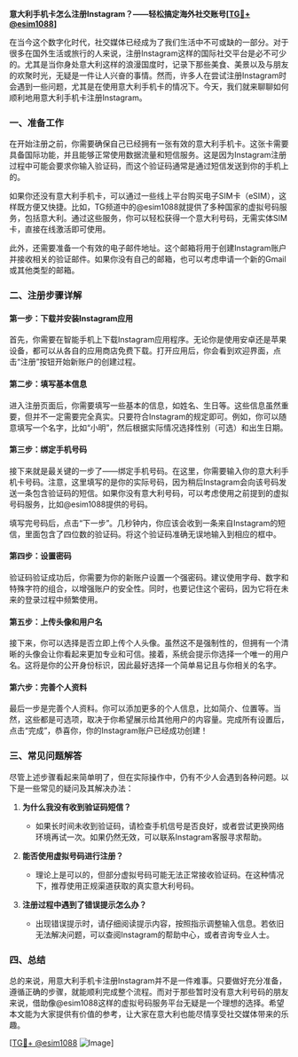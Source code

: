 **意大利手机卡怎么注册Instagram？——轻松搞定海外社交账号[[TG💪+ @esim1088](https://t.me/s/esim1088)]**

在当今这个数字化时代，社交媒体已经成为了我们生活中不可或缺的一部分。对于很多在国外生活或旅行的人来说，注册Instagram这样的国际社交平台是必不可少的。尤其是当你身处意大利这样的浪漫国度时，记录下那些美食、美景以及与朋友的欢聚时光，无疑是一件让人兴奋的事情。然而，许多人在尝试注册Instagram时会遇到一些问题，尤其是在使用意大利手机卡的情况下。今天，我们就来聊聊如何顺利地用意大利手机卡注册Instagram。

### 一、准备工作

在开始注册之前，你需要确保自己已经拥有一张有效的意大利手机卡。这张卡需要具备国际功能，并且能够正常使用数据流量和短信服务。这是因为Instagram注册过程中可能会要求你输入验证码，而这个验证码通常是通过短信发送到你的手机上的。

如果你还没有意大利手机卡，可以通过一些线上平台购买电子SIM卡（eSIM），这样既方便又快捷。比如，TG频道中的@esim1088就提供了多种国家的虚拟号码服务，包括意大利。通过这些服务，你可以轻松获得一个意大利号码，无需实体SIM卡，直接在线激活即可使用。

此外，还需要准备一个有效的电子邮件地址。这个邮箱将用于创建Instagram账户并接收相关的验证邮件。如果你没有自己的邮箱，也可以考虑申请一个新的Gmail或其他类型的邮箱。

### 二、注册步骤详解

#### 第一步：下载并安装Instagram应用

首先，你需要在智能手机上下载Instagram应用程序。无论你是使用安卓还是苹果设备，都可以从各自的应用商店免费下载。打开应用后，你会看到欢迎界面，点击“注册”按钮开始新账户的创建过程。

#### 第二步：填写基本信息

进入注册页面后，你需要填写一些基本的信息，如姓名、生日等。这些信息虽然重要，但并不一定需要完全真实。只要符合Instagram的规定即可。例如，你可以随意填写一个名字，比如“小明”，然后根据实际情况选择性别（可选）和出生日期。

#### 第三步：绑定手机号码

接下来就是最关键的一步了——绑定手机号码。在这里，你需要输入你的意大利手机卡号码。注意，这里填写的是你的实际号码，因为稍后Instagram会向该号码发送一条包含验证码的短信。如果你没有意大利号码，可以考虑使用之前提到的虚拟号码服务，比如@esim1088提供的号码。

填写完号码后，点击“下一步”。几秒钟内，你应该会收到一条来自Instagram的短信，里面包含了四位数的验证码。将这个验证码准确无误地输入到相应的框中。

#### 第四步：设置密码

验证码验证成功后，你需要为你的新账户设置一个强密码。建议使用字母、数字和特殊字符的组合，以增强账户的安全性。同时，也要记住这个密码，因为它将在未来的登录过程中频繁使用。

#### 第五步：上传头像和用户名

接下来，你可以选择是否立即上传个人头像。虽然这不是强制性的，但拥有一个清晰的头像会让你看起来更加专业和可信。接着，系统会提示你选择一个唯一的用户名。这将是你的公开身份标识，因此最好选择一个简单易记且与你相关的名字。

#### 第六步：完善个人资料

最后一步是完善个人资料。你可以添加更多的个人信息，比如简介、位置等。当然，这些都是可选项，取决于你希望展示给其他用户的内容量。完成所有设置后，点击“完成”，恭喜你，你的Instagram账户已经成功创建！

### 三、常见问题解答

尽管上述步骤看起来简单明了，但在实际操作中，仍有不少人会遇到各种问题。以下是一些常见的疑问及其解决办法：

1. **为什么我没有收到验证码短信？**
   - 如果长时间未收到验证码，请检查手机信号是否良好，或者尝试更换网络环境再试一次。如果仍然无效，可以联系Instagram客服寻求帮助。

2. **能否使用虚拟号码进行注册？**
   - 理论上是可以的，但部分虚拟号码可能无法正常接收验证码。在这种情况下，推荐使用正规渠道获取的真实意大利号码。

3. **注册过程中遇到了错误提示怎么办？**
   - 出现错误提示时，请仔细阅读提示内容，按照指示调整输入信息。若依旧无法解决问题，可以查阅Instagram的帮助中心，或者咨询专业人士。

### 四、总结

总的来说，用意大利手机卡注册Instagram并不是一件难事。只要做好充分准备，遵循正确的步骤，就能顺利完成整个流程。而对于那些暂时没有意大利号码的朋友来说，借助像@esim1088这样的虚拟号码服务平台无疑是一个理想的选择。希望本文能为大家提供有价值的参考，让大家在意大利也能尽情享受社交媒体带来的乐趣。

[[TG💪+ @esim1088](https://t.me/s/esim1088) ![Image](https://i.postimg.cc/4NQfJmqS/Snipaste-2025-05-13-00-14-12.png)]